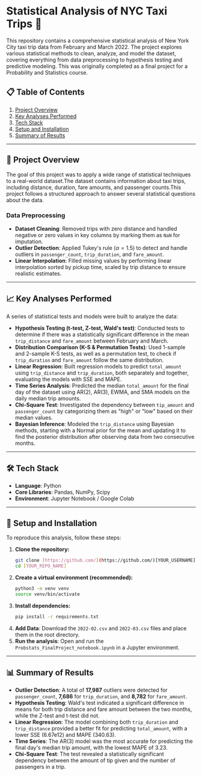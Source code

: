 # Statistical Analysis of NYC Taxi Trips 🚕

This repository contains a comprehensive statistical analysis of New York City taxi trip data from February and March 2022. The project explores various statistical methods to clean, analyze, and model the dataset, covering everything from data preprocessing to hypothesis testing and predictive modeling. This was originally completed as a final project for a Probability and Statistics course.

## 📋 Table of Contents
1. [Project Overview](#-project-overview)
2. [Key Analyses Performed](#-key-analyses-performed)
3. [Tech Stack](#-tech-stack)
4. [Setup and Installation](#-setup-and-installation)
5. [Summary of Results](#-summary-of-results)

---

## 📖 Project Overview

The goal of this project was to apply a wide range of statistical techniques to a real-world dataset.The dataset contains information about taxi trips, including distance, duration, fare amounts, and passenger counts.This project follows a structured approach to answer several statistical questions about the data.

### Data Preprocessing

* **Dataset Cleaning**: Removed trips with zero distance and handled negative or zero values in key columns by marking them as `NaN` for imputation. 
* **Outlier Detection**: Applied Tukey's rule ($\alpha=1.5$) to detect and handle outliers in `passenger_count`, `trip_duration`, and `fare_amount`. 
* **Linear Interpolation**: Filled missing values by performing linear interpolation sorted by pickup time, scaled by trip distance to ensure realistic estimates.

---

## 📈 Key Analyses Performed

A series of statistical tests and models were built to analyze the data:

* **Hypothesis Testing (t-test, Z-test, Wald's test)**: Conducted tests to determine if there was a statistically significant difference in the mean `trip_distance` and `fare_amount` between February and March.
* **Distribution Comparison (K-S & Permutation Tests)**: Used 1-sample and 2-sample K-S tests, as well as a permutation test, to check if `trip_duration` and `fare_amount` follow the same distribution.
* **Linear Regression**: Built regression models to predict `total_amount` using `trip_distance` and `trip_duration`, both separately and together, evaluating the models with SSE and MAPE.
* **Time Series Analysis**: Predicted the median `total_amount` for the final day of the dataset using AR(2), AR(3), EWMA, and SMA models on the daily median trip amounts. 
* **Chi-Square Test**: Investigated the dependency between `tip_amount` and `passenger_count` by categorizing them as "high" or "low" based on their median values. 
* **Bayesian Inference**: Modeled the `trip_distance` using Bayesian methods, starting with a Normal prior for the mean and updating it to find the posterior distribution after observing data from two consecutive months.

---

## 🛠️ Tech Stack

* **Language**: Python
* **Core Libraries**: Pandas, NumPy, Scipy
* **Environment**: Jupyter Notebook / Google Colab

---

## 🚀 Setup and Installation

To reproduce this analysis, follow these steps:

1.  **Clone the repository:**
    ```sh
    git clone [https://github.com/](https://github.com/)[YOUR_USERNAME]/[YOUR_REPO_NAME].git
    cd [YOUR_REPO_NAME]
    ```
2.  **Create a virtual environment (recommended):**
    ```sh
    python3 -m venv venv
    source venv/bin/activate
    ```
3.  **Install dependencies:**
    ```sh
    pip install -r requirements.txt
    ```
4.  **Add Data**: Download the `2022-02.csv` and `2022-03.csv` files and place them in the root directory.
5.  **Run the analysis**: Open and run the `Probstats_FinalProject_notebook.ipynb` in a Jupyter environment.

---

## 📊 Summary of Results

* **Outlier Detection**: A total of **17,987** outliers were detected for `passenger_count`, **7,686** for `trip_duration`, and **8,782** for `fare_amount`.
* **Hypothesis Testing**: Wald's test indicated a significant difference in means for both trip distance and fare amount between the two months, while the Z-test and t-test did not.
* **Linear Regression**: The model combining both `trip_duration` and `trip_distance` provided a better fit for predicting `total_amount`, with a lower SSE (6.67e12) and MAPE (340.63).
* **Time Series**: The AR(3) model was the most accurate for predicting the final day's median trip amount, with the lowest MAPE of 3.23.
* **Chi-Square Test**: The test revealed a statistically significant dependency between the amount of tip given and the number of passengers in a trip.
